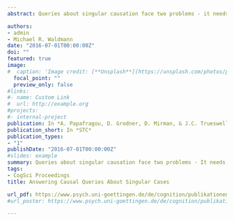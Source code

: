 ```yaml
---
abstract: Queries about singular causation face two problems - it needs to be decided whether the two observed events are instantiations of a generic cause-effect relation. Second, causation needs to be distinguished from coincidence. We propose a computational model that addresses both questions.It accesses generic causal knowledge either on the individual or the group level. Moreover, the model considers the possibility of a coincidence by adopting Cheng and Novick’s (2005) power PC measure of causal responsibility. This measure delivers the conditional probability that a cause is causally responsible for an effect given that both events have occurred. To take uncertainty about both the causal structure and the parameters into account we embedded the causal responsibility measure within the structure induction (SI) model developed by Meder et al. (2014). We report the results of three experiments that show that the SI model better captures the data than the power PC model.

authors:
- admin
- Michael R. Waldmann
date: "2016-07-01T00:00:00Z"
doi: ""
featured: true
image:
#  caption: 'Image credit: [**Unsplash**](https://unsplash.com/photos/pLCdAaMFLTE)'
  focal_point: ""
  preview_only: false
#links:
#- name: Custom Link
#  url: http://example.org
#projects:
#- internal-project
publication: In *A. Papafragou, D. Grodner, D. Mirman, & J.C. Trueswell (Eds.), Proceedings of the 38th Annual Conference of the Cognitive Science Society (pp. 2795-2801). Austin, TX - Cognitive Science Society.*
publication_short: In *STC*
publication_types:
- "1"
publishDate: "2016-07-01T00:00:00Z"
#slides: example
summary: Queries about singular causation face two problems - It needs to be decided whether the two observed events are instantiations of a generic cause-effect relation. Second, causation needs to be distinguished from coincidence. We propose a computational model that addresses both questions.
tags:
- CogSci Proceedings
title: Answering Causal Queries About Singular Cases

url_pdf: https://www.psych.uni-goettingen.de/de/cognition/publikationen-dateien-stephan/2016_StephanWaldmann_Answering%20causal%20queries%20about%20singular%20cases.pdf
#url_poster: https://www.psych.uni-goettingen.de/de/cognition/publikationen-dateien-stephan/2016_Poster_CogSci_Stephan.pdf

---
```


